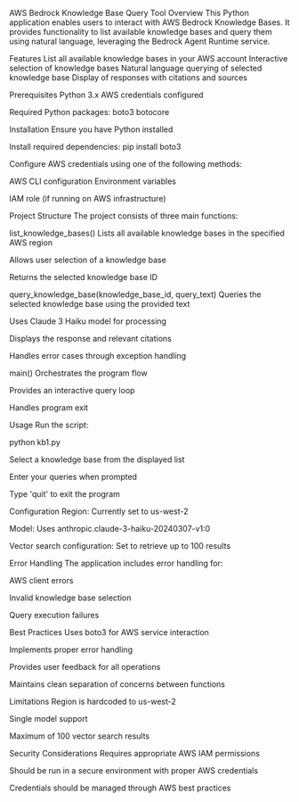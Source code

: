 AWS Bedrock Knowledge Base Query Tool
Overview
This Python application enables users to interact with AWS Bedrock Knowledge Bases. It provides functionality to list available knowledge bases and query them using natural language, leveraging the Bedrock Agent Runtime service.

Features
List all available knowledge bases in your AWS account
Interactive selection of knowledge bases
Natural language querying of selected knowledge base
Display of responses with citations and sources

Prerequisites
Python 3.x
AWS credentials configured

Required Python packages:
boto3
botocore

Installation
Ensure you have Python installed

Install required dependencies:
pip install boto3


Configure AWS credentials using one of the following methods:

AWS CLI configuration
Environment variables

IAM role (if running on AWS infrastructure)

Project Structure
The project consists of three main functions:

list_knowledge_bases()
Lists all available knowledge bases in the specified AWS region

Allows user selection of a knowledge base

Returns the selected knowledge base ID

query_knowledge_base(knowledge_base_id, query_text)
Queries the selected knowledge base using the provided text

Uses Claude 3 Haiku model for processing

Displays the response and relevant citations

Handles error cases through exception handling

main()
Orchestrates the program flow

Provides an interactive query loop

Handles program exit

Usage
Run the script:

python kb1.py


Select a knowledge base from the displayed list

Enter your queries when prompted

Type 'quit' to exit the program

Configuration
Region: Currently set to us-west-2

Model: Uses anthropic.claude-3-haiku-20240307-v1:0

Vector search configuration: Set to retrieve up to 100 results

Error Handling
The application includes error handling for:

AWS client errors

Invalid knowledge base selection

Query execution failures

Best Practices
Uses boto3 for AWS service interaction

Implements proper error handling

Provides user feedback for all operations

Maintains clean separation of concerns between functions

Limitations
Region is hardcoded to us-west-2

Single model support

Maximum of 100 vector search results

Security Considerations
Requires appropriate AWS IAM permissions

Should be run in a secure environment with proper AWS credentials

Credentials should be managed through AWS best practices

